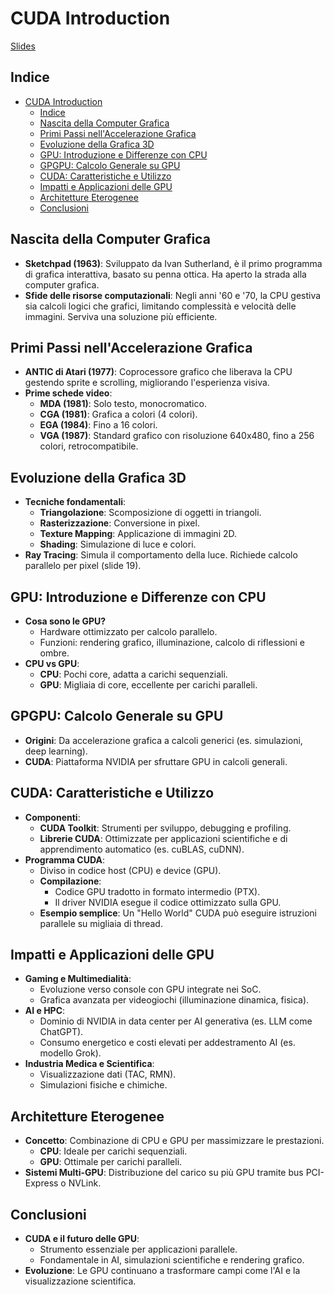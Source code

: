 # CUDA Introduction

[Slides](../Slide/Tosi/2.0%20-%20CUDA%20Introduction.pdf)

## Indice

- [CUDA Introduction](#cuda-introduction)
  - [Indice](#indice)
  - [Nascita della Computer Grafica](#nascita-della-computer-grafica)
  - [Primi Passi nell'Accelerazione Grafica](#primi-passi-nellaccelerazione-grafica)
  - [Evoluzione della Grafica 3D](#evoluzione-della-grafica-3d)
  - [GPU: Introduzione e Differenze con CPU](#gpu-introduzione-e-differenze-con-cpu)
  - [GPGPU: Calcolo Generale su GPU](#gpgpu-calcolo-generale-su-gpu)
  - [CUDA: Caratteristiche e Utilizzo](#cuda-caratteristiche-e-utilizzo)
  - [Impatti e Applicazioni delle GPU](#impatti-e-applicazioni-delle-gpu)
  - [Architetture Eterogenee](#architetture-eterogenee)
  - [Conclusioni](#conclusioni)

## Nascita della Computer Grafica
- **Sketchpad (1963)**: Sviluppato da Ivan Sutherland, è il primo programma di grafica interattiva, basato su penna ottica. Ha aperto la strada alla computer grafica.
- **Sfide delle risorse computazionali**: Negli anni '60 e '70, la CPU gestiva sia calcoli logici che grafici, limitando complessità e velocità delle immagini. Serviva una soluzione più efficiente.

## Primi Passi nell'Accelerazione Grafica
- **ANTIC di Atari (1977)**: Coprocessore grafico che liberava la CPU gestendo sprite e scrolling, migliorando l'esperienza visiva.
- **Prime schede video**:
  - **MDA (1981)**: Solo testo, monocromatico.
  - **CGA (1981)**: Grafica a colori (4 colori).
  - **EGA (1984)**: Fino a 16 colori.
  - **VGA (1987)**: Standard grafico con risoluzione 640x480, fino a 256 colori, retrocompatibile.

## Evoluzione della Grafica 3D
- **Tecniche fondamentali**:
  - **Triangolazione**: Scomposizione di oggetti in triangoli.
  - **Rasterizzazione**: Conversione in pixel.
  - **Texture Mapping**: Applicazione di immagini 2D.
  - **Shading**: Simulazione di luce e colori.
- **Ray Tracing**: Simula il comportamento della luce. Richiede calcolo parallelo per pixel (slide 19).

## GPU: Introduzione e Differenze con CPU
- **Cosa sono le GPU?**
  - Hardware ottimizzato per calcolo parallelo.
  - Funzioni: rendering grafico, illuminazione, calcolo di riflessioni e ombre.
- **CPU vs GPU**:
  - **CPU**: Pochi core, adatta a carichi sequenziali.
  - **GPU**: Migliaia di core, eccellente per carichi paralleli.

## GPGPU: Calcolo Generale su GPU
- **Origini**: Da accelerazione grafica a calcoli generici (es. simulazioni, deep learning).
- **CUDA**: Piattaforma NVIDIA per sfruttare GPU in calcoli generali.

## CUDA: Caratteristiche e Utilizzo
- **Componenti**:
  - **CUDA Toolkit**: Strumenti per sviluppo, debugging e profiling.
  - **Librerie CUDA**: Ottimizzate per applicazioni scientifiche e di apprendimento automatico (es. cuBLAS, cuDNN).
- **Programma CUDA**:
  - Diviso in codice host (CPU) e device (GPU).
  - **Compilazione**:
    - Codice GPU tradotto in formato intermedio (PTX).
    - Il driver NVIDIA esegue il codice ottimizzato sulla GPU.
  - **Esempio semplice**: Un "Hello World" CUDA può eseguire istruzioni parallele su migliaia di thread.

## Impatti e Applicazioni delle GPU
- **Gaming e Multimedialità**:
  - Evoluzione verso console con GPU integrate nei SoC.
  - Grafica avanzata per videogiochi (illuminazione dinamica, fisica).
- **AI e HPC**:
  - Dominio di NVIDIA in data center per AI generativa (es. LLM come ChatGPT).
  - Consumo energetico e costi elevati per addestramento AI (es. modello Grok).
- **Industria Medica e Scientifica**:
  - Visualizzazione dati (TAC, RMN).
  - Simulazioni fisiche e chimiche.

## Architetture Eterogenee
- **Concetto**: Combinazione di CPU e GPU per massimizzare le prestazioni.
  - **CPU**: Ideale per carichi sequenziali.
  - **GPU**: Ottimale per carichi paralleli.
- **Sistemi Multi-GPU**: Distribuzione del carico su più GPU tramite bus PCI-Express o NVLink.

## Conclusioni
- **CUDA e il futuro delle GPU**:
  - Strumento essenziale per applicazioni parallele.
  - Fondamentale in AI, simulazioni scientifiche e rendering grafico.
- **Evoluzione**: Le GPU continuano a trasformare campi come l'AI e la visualizzazione scientifica.
